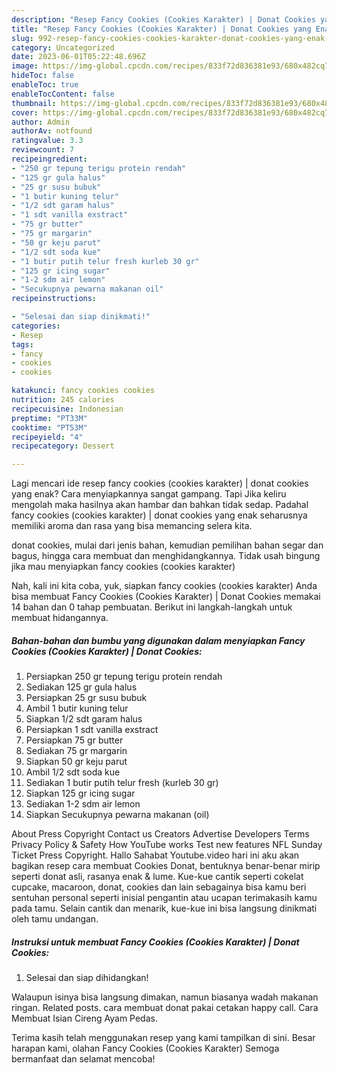 ```yaml
---
description: "Resep Fancy Cookies (Cookies Karakter) | Donat Cookies yang Enak Banget"
title: "Resep Fancy Cookies (Cookies Karakter) | Donat Cookies yang Enak Banget"
slug: 992-resep-fancy-cookies-cookies-karakter-donat-cookies-yang-enak-banget
category: Uncategorized
date: 2023-06-01T05:22:48.696Z
image: https://img-global.cpcdn.com/recipes/833f72d836381e93/680x482cq70/fancy-cookies-cookies-karakter-donat-cookies-foto-resep-utama.jpg
hideToc: false
enableToc: true
enableTocContent: false
thumbnail: https://img-global.cpcdn.com/recipes/833f72d836381e93/680x482cq70/fancy-cookies-cookies-karakter-donat-cookies-foto-resep-utama.jpg
cover: https://img-global.cpcdn.com/recipes/833f72d836381e93/680x482cq70/fancy-cookies-cookies-karakter-donat-cookies-foto-resep-utama.jpg
author: Admin
authorAv: notfound
ratingvalue: 3.3
reviewcount: 7
recipeingredient:
- "250 gr tepung terigu protein rendah"
- "125 gr gula halus"
- "25 gr susu bubuk"
- "1 butir kuning telur"
- "1/2 sdt garam halus"
- "1 sdt vanilla exstract"
- "75 gr butter"
- "75 gr margarin"
- "50 gr keju parut"
- "1/2 sdt soda kue"
- "1 butir putih telur fresh kurleb 30 gr"
- "125 gr icing sugar"
- "1-2 sdm air lemon"
- "Secukupnya pewarna makanan oil"
recipeinstructions:

- "Selesai dan siap dinikmati!"
categories:
- Resep
tags:
- fancy
- cookies
- cookies

katakunci: fancy cookies cookies 
nutrition: 245 calories
recipecuisine: Indonesian
preptime: "PT33M"
cooktime: "PT53M"
recipeyield: "4"
recipecategory: Dessert

---
```



Lagi mencari ide resep fancy cookies (cookies karakter) | donat cookies yang enak? Cara menyiapkannya sangat gampang. Tapi Jika keliru mengolah maka hasilnya akan hambar dan bahkan tidak sedap. Padahal fancy cookies (cookies karakter) | donat cookies yang enak seharusnya memiliki aroma dan rasa yang bisa memancing selera kita.

 donat cookies, mulai dari jenis bahan, kemudian pemilihan bahan segar dan bagus, hingga cara membuat dan menghidangkannya. Tidak usah bingung jika mau menyiapkan fancy cookies (cookies karakter) 

Nah, kali ini kita coba, yuk, siapkan fancy cookies (cookies karakter)  Anda bisa membuat Fancy Cookies (Cookies Karakter) | Donat Cookies memakai 14 bahan dan 0 tahap pembuatan. Berikut ini langkah-langkah untuk membuat hidangannya.

<!--inarticleads1-->

##### Bahan-bahan dan bumbu yang digunakan dalam menyiapkan Fancy Cookies (Cookies Karakter) | Donat Cookies:

1. Persiapkan 250 gr tepung terigu protein rendah
1. Sediakan 125 gr gula halus
1. Persiapkan 25 gr susu bubuk
1. Ambil 1 butir kuning telur
1. Siapkan 1/2 sdt garam halus
1. Persiapkan 1 sdt vanilla exstract
1. Persiapkan 75 gr butter
1. Sediakan 75 gr margarin
1. Siapkan 50 gr keju parut
1. Ambil 1/2 sdt soda kue
1. Sediakan 1 butir putih telur fresh (kurleb 30 gr)
1. Siapkan 125 gr icing sugar
1. Sediakan 1-2 sdm air lemon
1. Siapkan Secukupnya pewarna makanan (oil)


About Press Copyright Contact us Creators Advertise Developers Terms Privacy Policy &amp; Safety How YouTube works Test new features NFL Sunday Ticket Press Copyright. Hallo Sahabat Youtube.video hari ini aku akan bagikan resep cara membuat Cookies Donat, bentuknya benar-benar mirip seperti donat asli, rasanya enak &amp; lume. Kue-kue cantik seperti cokelat cupcake, macaroon, donat, cookies dan lain sebagainya bisa kamu beri sentuhan personal seperti inisial pengantin atau ucapan terimakasih kamu pada tamu. Selain cantik dan menarik, kue-kue ini bisa langsung dinikmati oleh tamu undangan. 

<!--inarticleads2-->

##### Instruksi untuk membuat Fancy Cookies (Cookies Karakter) | Donat Cookies:


1. Selesai dan siap dihidangkan!

Walaupun isinya bisa langsung dimakan, namun biasanya wadah makanan ringan. Related posts. cara membuat donat pakai cetakan happy call. Cara Membuat Isian Cireng Ayam Pedas. 

Terima kasih telah menggunakan resep yang kami tampilkan di sini. Besar harapan kami, olahan Fancy Cookies (Cookies Karakter)  Semoga bermanfaat dan selamat mencoba!
